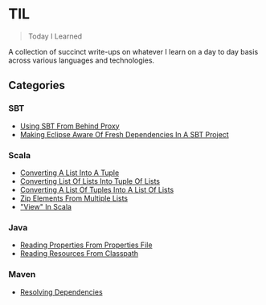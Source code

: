 # TIL
> Today I Learned

A collection of succinct write-ups on whatever I learn on a day to day basis across various languages and technologies.

## Categories
### SBT
- [Using SBT From Behind Proxy](https://github.com/codingkapoor/til/blob/master/sbt/using-sbt-from-behind-proxy.md)
- [Making Eclipse Aware Of Fresh Dependencies In A SBT Project](https://github.com/codingkapoor/til/blob/master/sbt/making-eclipse-aware-of-fresh-dependencies.md)

### Scala
- [Converting A List Into A Tuple](https://github.com/codingkapoor/til/blob/master/scala/converting-a-list-into-a-tuple.md)
- [Converting List Of Lists Into Tuple Of Lists](https://github.com/codingkapoor/til/blob/master/scala/converting-list-of-lists-into-tuple-of-lists.md)
- [Converting A List Of Tuples Into A List Of Lists](https://github.com/codingkapoor/til/blob/master/scala/converting-list-of-tuples-into-list-of-lists.md)
- [Zip Elements From Multiple Lists](https://github.com/codingkapoor/til/blob/master/scala/zip-elements-from-multiple-lists.md)
- ["View" In Scala](https://github.com/codingkapoor/til/blob/master/scala/views-in-scala.md)

### Java
- [Reading Properties From Properties File](https://github.com/codingkapoor/til/blob/master/java/reading-properties-from-properties-file.md)
- [Reading Resources From Classpath](https://github.com/codingkapoor/til/blob/master/java/reading-resources-from-classpath.md)

### Maven
- [Resolving Dependencies](https://github.com/codingkapoor/til/blob/master/maven/resolving-dependencies.md)
